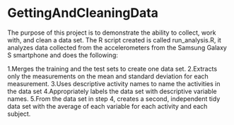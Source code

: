 # GettingAndCleaningData

The purpose of this project is to demonstrate the ability to collect, work with, and clean a data set.
The R script created is called run_analysis.R, it analyzes data collected from the accelerometers from the Samsung Galaxy S smartphone and does the following:

1.Merges the training and the test sets to create one data set.
2.Extracts only the measurements on the mean and standard deviation for each measurement.
3.Uses descriptive activity names to name the activities in the data set
4.Appropriately labels the data set with descriptive variable names.
5.From the data set in step 4, creates a second, independent tidy data set with the average of each variable for each activity and each subject.
